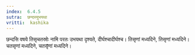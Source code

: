 ```yaml
---
index:  6.4.5
sutra:  छन्दस्युभयथा
vritti:  kashika 
---
```


छन्दसि वषये तिसृचतस्रोः नामि परतः उभयथा दृश्यते, दीर्घश्चादीर्घश्च। तिसृणां मध्यदिने, तिसृणां मध्यदिने। चतसृणां मध्यदिने, चतसृ̄णां मध्यदिने।

